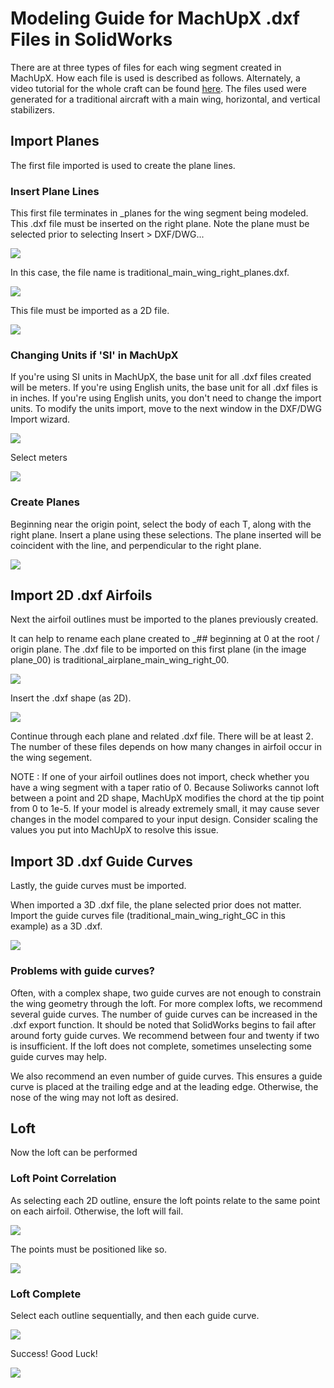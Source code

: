 # Modeling Guide for MachUpX .dxf Files in SolidWorks
There are at three types of files for each wing segment created in MachUpX. How each file is used is described as follows. Alternately, a video tutorial for the whole craft can be found [here](https://youtu.be/szW97Rz5sOU). The files used were generated for a traditional aircraft with a main wing, horizontal, and vertical stabilizers.

## Import Planes
The first file imported is used to create the plane lines.

### Insert Plane Lines
This first file terminates in _planes for the wing segment being modeled. This .dxf file must be inserted on the right plane. Note the plane must be selected prior to selecting Insert > DXF/DWG...

![](dxf_figs/01_plane_insert.png)

In this case, the file name is traditional_main_wing_right_planes.dxf.

![](dxf_figs/02_dxf0_select.png)

This file must be imported as a 2D file.

![](dxf_figs/03_insert_dxf0_2D.png)

### Changing Units if 'SI' in MachUpX
If you're using SI units in MachUpX, the base unit for all .dxf files created will be meters. If you're using English units, the base unit for all .dxf files is in inches. If you're using English units, you don't need to change the import units.
To modify the units import, move to the next window in the DXF/DWG Import wizard.

![](dxf_figs/04_01_change_unit.png)

Select meters

![](dxf_figs/04_02_change_unit.png)

### Create Planes
Beginning near the origin point, select the body of each T, along with the right plane. Insert a plane using these selections. The plane inserted will be coincident with the line, and perpendicular to the right plane.

![](dxf_figs/05_insert_plane.png)

## Import 2D .dxf Airfoils
Next the airfoil outlines must be imported to the planes previously created.

It can help to rename each plane created to _## beginning at 0 at the root / origin plane. The .dxf file to be imported on this first plane (in the image plane_00) is traditional_airplane_main_wing_right_00.

![](dxf_figs/06_dxf1_select.png)

Insert the .dxf shape (as 2D).

![](dxf_figs/07_dxf1_2_import.png)

Continue through each plane and related .dxf file. There will be at least 2. The number of these files depends on how many changes in airfoil occur in the wing segement.

NOTE : If one of your airfoil outlines does not import, check whether you have a wing segment with a taper ratio of 0. Because Soliworks cannot loft between a point and 2D shape, MachUpX modifies the chord at the tip point from 0 to 1e-5. If your model is already extremely small, it may cause sever changes in the model compared to your input design. Consider scaling the values you put into MachUpX to resolve this issue.

## Import 3D .dxf Guide Curves
Lastly, the guide curves must be imported.

When imported a 3D .dxf file, the plane selected prior does not matter. Import the guide curves file (traditional_main_wing_right_GC in this example) as a 3D .dxf.

![](dxf_figs/08_dxf2_import_3D.png)

### Problems with guide curves?
Often, with a complex shape, two guide curves are not enough to constrain the wing geometry through the loft. For more complex lofts, we recommend several guide curves. The number of guide curves can be increased in the .dxf export function. It should be noted that SolidWorks begins to fail after around forty guide curves. We recommend between four and twenty if two is insufficient. If the loft does not complete, sometimes unselecting some guide curves may help.

We also recommend an even number of guide curves. This ensures a guide curve is placed at the trailing edge and at the leading edge. Otherwise, the nose of the wing may not loft as desired.

## Loft
Now the loft can be performed

### Loft Point Correlation
As selecting each 2D outline, ensure the loft points relate to the same point on each airfoil. Otherwise, the loft will fail.

![](dxf_figs/09_01_wrong_green.png)

The points must be positioned like so.

![](dxf_figs/09_02_right_green.png)

### Loft Complete
Select each outline sequentially, and then each guide curve.

![](dxf_figs/10_loft.png)

Success! Good Luck!

![](dxf_figs/11_complete.png)